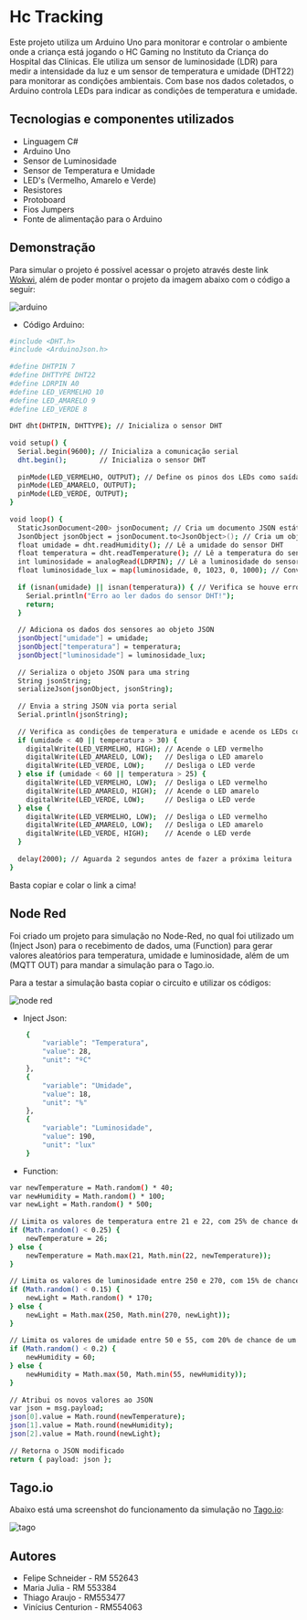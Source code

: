 # Hc Tracking

Este projeto utiliza um Arduino Uno para monitorar e controlar o ambiente onde a criança está jogando o HC Gaming no Instituto da Criança do Hospital das Clínicas. Ele utiliza um sensor de luminosidade (LDR) para medir a intensidade da luz e um sensor de temperatura e umidade (DHT22) para monitorar as condições ambientais. Com base nos dados coletados, o Arduino controla LEDs para indicar as condições de temperatura e umidade.


## Tecnologias e componentes utilizados

- Linguagem C#
- Arduino Uno
- Sensor de Luminosidade
- Sensor de Temperatura e Umidade
- LED's (Vermelho, Amarelo e Verde)
- Resistores
- Protoboard
- Fios Jumpers
- Fonte de alimentação para o Arduino


## Demonstração

Para simular o projeto é possível acessar o projeto através deste link [Wokwi](https://wokwi.com/projects/394281094943664129), além de poder montar o projeto da imagem abaixo com o  código a seguir:



![arduino](https://github.com/felpschneider/sprint-3-edge/assets/143764606/41db819a-5eab-4bb7-8bf2-3645a9acc97d)


- Código Arduino:
```bash
#include <DHT.h>
#include <ArduinoJson.h>
 
#define DHTPIN 7    
#define DHTTYPE DHT22  
#define LDRPIN A0    
#define LED_VERMELHO 10
#define LED_AMARELO 9
#define LED_VERDE 8    
 
DHT dht(DHTPIN, DHTTYPE); // Inicializa o sensor DHT
 
void setup() {
  Serial.begin(9600); // Inicializa a comunicação serial
  dht.begin();        // Inicializa o sensor DHT
 
  pinMode(LED_VERMELHO, OUTPUT); // Define os pinos dos LEDs como saída
  pinMode(LED_AMARELO, OUTPUT);
  pinMode(LED_VERDE, OUTPUT);
}
 
void loop() {
  StaticJsonDocument<200> jsonDocument; // Cria um documento JSON estático
  JsonObject jsonObject = jsonDocument.to<JsonObject>(); // Cria um objeto JSON
  float umidade = dht.readHumidity(); // Lê a umidade do sensor DHT
  float temperatura = dht.readTemperature(); // Lê a temperatura do sensor DHT (em Celsius)
  int luminosidade = analogRead(LDRPIN); // Lê a luminosidade do sensor LDR
  float luminosidade_lux = map(luminosidade, 0, 1023, 0, 1000); // Converte o valor da luminosidade para lux
 
  if (isnan(umidade) || isnan(temperatura)) { // Verifica se houve erro na leitura do sensor DHT
    Serial.println("Erro ao ler dados do sensor DHT!");
    return;
  }
 
  // Adiciona os dados dos sensores ao objeto JSON
  jsonObject["umidade"] = umidade;
  jsonObject["temperatura"] = temperatura;
  jsonObject["luminosidade"] = luminosidade_lux;
 
  // Serializa o objeto JSON para uma string
  String jsonString;
  serializeJson(jsonObject, jsonString);
 
  // Envia a string JSON via porta serial
  Serial.println(jsonString);
 
  // Verifica as condições de temperatura e umidade e acende os LEDs correspondentes
  if (umidade < 40 || temperatura > 30) {
    digitalWrite(LED_VERMELHO, HIGH); // Acende o LED vermelho
    digitalWrite(LED_AMARELO, LOW);   // Desliga o LED amarelo
    digitalWrite(LED_VERDE, LOW);     // Desliga o LED verde
  } else if (umidade < 60 || temperatura > 25) {
    digitalWrite(LED_VERMELHO, LOW);  // Desliga o LED vermelho
    digitalWrite(LED_AMARELO, HIGH);  // Acende o LED amarelo
    digitalWrite(LED_VERDE, LOW);     // Desliga o LED verde
  } else {
    digitalWrite(LED_VERMELHO, LOW);  // Desliga o LED vermelho
    digitalWrite(LED_AMARELO, LOW);   // Desliga o LED amarelo
    digitalWrite(LED_VERDE, HIGH);    // Acende o LED verde
  }
 
  delay(2000); // Aguarda 2 segundos antes de fazer a próxima leitura
}


```
Basta copiar e colar o link a cima!



## Node Red

Foi criado um projeto para simulação no Node-Red, no qual foi utilizado um (Inject Json) para o recebimento de dados, uma (Function) para gerar valores aleatórios para temperatura, umidade e luminosidade, além de um (MQTT OUT) para mandar a simulação para o Tago.io.

Para a testar a simulação basta copiar o circuito e utilizar os códigos:

![node red](https://github.com/felpschneider/sprint-3-edge/assets/143764606/44529e6d-0b5a-405f-a553-bc65877e8de8)

- Inject Json:
```bash
    {
        "variable": "Temperatura",
        "value": 28,
        "unit": "ºC"
    },
    {
        "variable": "Umidade",
        "value": 18,
        "unit": "%"
    },
    {
        "variable": "Luminosidade",
        "value": 190,
        "unit": "lux"
    }


```
- Function:
```bash
var newTemperature = Math.random() * 40;
var newHumidity = Math.random() * 100;
var newLight = Math.random() * 500;
 
// Limita os valores de temperatura entre 21 e 22, com 25% de chance de ter um pico até 26
if (Math.random() < 0.25) {
    newTemperature = 26;
} else {
    newTemperature = Math.max(21, Math.min(22, newTemperature));
}
 
// Limita os valores de luminosidade entre 250 e 270, com 15% de chance de queda para até 170
if (Math.random() < 0.15) {
    newLight = Math.random() * 170;
} else {
    newLight = Math.max(250, Math.min(270, newLight));
}
 
// Limita os valores de umidade entre 50 e 55, com 20% de chance de um pico até 60
if (Math.random() < 0.2) {
    newHumidity = 60;
} else {
    newHumidity = Math.max(50, Math.min(55, newHumidity));
}
 
// Atribui os novos valores ao JSON
var json = msg.payload;
json[0].value = Math.round(newTemperature);
json[1].value = Math.round(newHumidity);
json[2].value = Math.round(newLight);
 
// Retorna o JSON modificado
return { payload: json };

```
## Tago.io

Abaixo está uma screenshot do funcionamento da simulação no [Tago.io](https://tago.io):

![tago](https://github.com/felpschneider/sprint-3-edge/assets/143764606/73d1d40d-7fc6-4e74-bcd7-4f42374f2f5e)




















## Autores

- Felipe Schneider - RM 552643
- Maria Julia - RM 553384
- Thiago Araujo - RM553477
- Vinícius Centurion - RM554063


